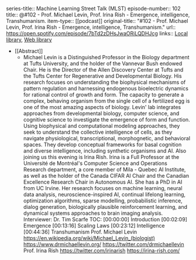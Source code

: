 series-title:: Machine Learning Street Talk (MLST)
episode-number:: 102
title:: @#102 - Prof. Michael Levin, Prof. Irina Rish - Emergence, intelligence, Transhumanism.
item-type:: [[podcast]]
original-title:: "#102 - Prof. Michael Levin, Prof. Irina Rish - Emergence, intelligence, Transhumanism."
url:: https://open.spotify.com/episode/7bTd2zDHsJwaORiLQDHJcg
links:: [Local library](zotero://select/library/items/NNNIHDMV), [Web library](https://www.zotero.org/users/6520516/items/NNNIHDMV)

- [[Abstract]]
	- Michael Levin is a Distinguished Professor in the Biology department at Tufts University, and the holder of the Vannevar Bush endowed Chair. He is the Director of the Allen Discovery Center at Tufts and the Tufts Center for Regenerative and Developmental Biology. His research focuses on understanding the biophysical mechanisms of pattern regulation and harnessing endogenous bioelectric dynamics for rational control of growth and form. The capacity to generate a complex, behaving organism from the single cell of a fertilized egg is one of the most amazing aspects of biology. Levin' lab integrates approaches from developmental biology, computer science, and cognitive science to investigate the emergence of form and function. Using biophysical and computational modeling approaches, they seek to understand the collective intelligence of cells, as they navigate physiological, transcriptional, morphognetic, and behavioral spaces. They develop conceptual frameworks for basal cognition and diverse intelligence, including synthetic organisms and AI. Also joining us this evening is Irina Rish. Irina is a Full Professor at the Université de Montréal's Computer Science and Operations Research department, a core member of Mila - Quebec AI Institute, as well as the holder of the Canada CIFAR AI Chair and the Canadian Excellence Research Chair in Autonomous AI. She has a PhD in AI from UC Irvine. Her research focuses on machine learning, neural data analysis, neuroscience-inspired AI, continual lifelong learning, optimization algorithms, sparse modelling, probabilistic inference, dialog generation, biologically plausible reinforcement learning, and dynamical systems approaches to brain imaging analysis.
	  Interviewer: Dr. Tim Scarfe
	  TOC: [00:00:00] Introduction [00:02:09] Emergence [00:13:16] Scaling Laws [00:23:12] Intelligence [00:44:36] Transhumanism
	  Prof. Michael Levin https://en.wikipedia.org/wiki/Michael_Levin_(biologist) https://www.drmichaellevin.org/ https://twitter.com/drmichaellevin
	  Prof. Irina Rish https://twitter.com/irinarish https://irina-rish.com/